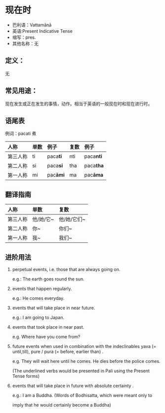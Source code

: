 # 现在时

* 巴利语：Vattamānā
* 英语:Present Indicative Tense
* 缩写：pres.
* 其他名称：无

## 定义：

无

## 常见用途：

现在发生或正在发生的事情，动作。相当于英语的一般现在时和现在进行时。

## 语尾表

例词：pacati 煮

| 人称 | 单数 | 例子 | 复数 | 例子 |
| :--- | :--- | :--- | :--- | :--- |
| 第三人称 | ti | paca**ti** | nti | paca**nti** |
| 第二人称 | si | paca**si** | tha | paca**tha** |
| 第一人称 | mi | pac**āmi** | ma | pac**āma** |

## 翻译指南

| 人称 | 单数 | 复数 |
| :--- | :--- | :--- |
| 第三人称 | 他/她/它~ | 他/她/它们~ |
| 第二人称 | 你~ | 你们~ |
| 第一人称 | 我~ | 我们~ |

## 进阶用法

1. perpetual events, i.e. those that are always going on.  


   e.g.: The earth goes round the sun.

2. events that happen regularly.  


   e.g.: He comes everyday.

3. events that will take place in near future.  


   e.g.: I am going to Japan.

4. events that took place in near past.  


   e.g. Where have you come from?

5. future events when used in combination with the indeclinables yava \(= until,till\), pure / pura \(= before, earlier than\) .  


   e.g. They will wait here until he comes. He dies before the police comes.  


   \(The underlined verbs would be presented in Pali using the Present Tense forms\)

6. events that will take place in future with absolute certainty .  


   e.g.: I am a Buddha. \(Words of Bodhisatta, which were meant only to

   imply that he would certainly become a Buddha\)

